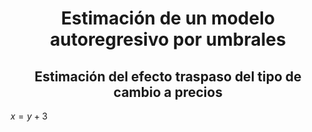 <center>
<h1>
Estimación de un modelo autoregresivo por umbrales
</h1>
</center>

<center>
<h2>
Estimación del efecto traspaso del tipo de cambio a precios
</h2>
</center>

$x = y + 3$
